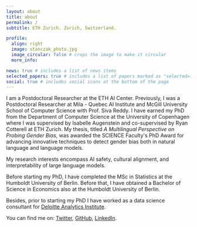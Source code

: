```yaml
---
layout: about
title: about
permalink: /
subtitle: ETH Zurich. Zurich, Switzerland.

profile:
  align: right
  image: stanczak_photo.jpg
  image_circular: false # crops the image to make it circular
  more_info:

news: true # includes a list of news items
selected_papers: true # includes a list of papers marked as "selected={true}"
social: true # includes social icons at the bottom of the page
---
```


<p> I am a Postdoctoral Researcher at the ETH AI Center. Previously, I was a Postdoctoral Researcher at Mila - Quebec AI Institute and McGill University School of Computer Science with Prof. Siva Reddy. I have earned my PhD from the Department of Computer Science at the University of Copenhagen where I was supervised by Isabelle Augenstein and co-supervised by Ryan Cotterell at ETH Zurich. My thesis, titled <i>A Multilingual Perspective on Probing Gender Bias</i>, was awarded the SCIENCE Faculty's PhD Award for advancing innovative techniques to detect gender bias both in natural language and language models. 
<p>My research interests encompass AI safety, cultural alignment, and interpretability of large language models.</p>

<p>Before starting my PhD, I have completed the MSc in Statistics at the Humboldt University of Berlin. Before that, I have obtained a Bachelor of Science in Economics also at the Humboldt University of Berlin.</p>
<p>Besides, prior to starting my PhD I have worked as a data science consultant for <a
                            href="https://www2.deloitte.com/de/de.html" target="_blank"
                            rel="noopener noreferrer">Deloitte Analytics Institute</a>.</p>
<p>You can find me on: <a href="https://twitter.com/karstanczak" target="_blank"
                            rel="noopener noreferrer">Twitter</a>, <a href="https://github.com/karstanczak"
                            target="_blank" rel="noopener noreferrer">GitHub</a>, <a
                            href="https://www.linkedin.com/in/kstanczak/" target="_blank"
                            rel="noopener noreferrer">LinkedIn</a>.</p>
